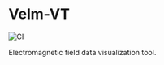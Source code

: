 # Velm-VT

![CI](https://github.com/cianleypoldt/Velm-VT/actions/workflows/ci_tests.yml/badge.svg)

Electromagnetic field data visualization tool.

